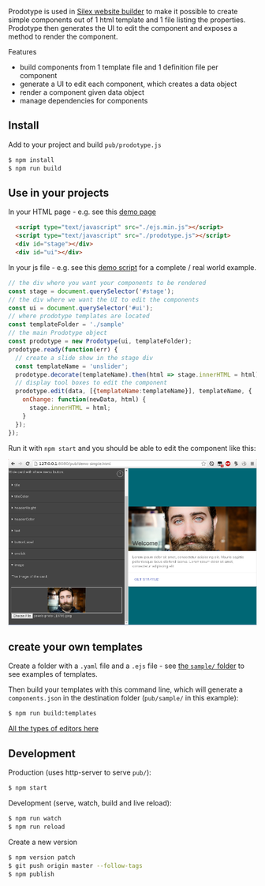 
Prodotype is used in [Silex website builder](https://www.silex.me) to make it possible to create simple components out of 1 html template and 1 file listing the properties. Prodotype then generates the UI to edit the component and exposes a method to render the component.

Features

* build components from 1 template file and 1 definition file per component
* generate a UI to edit each component, which creates a data object
* render a component given data object
* manage dependencies for components

## Install

Add to your project and build `pub/prodotype.js`

```sh
$ npm install
$ npm run build
```

## Use in your projects

In your HTML page - e.g. see this [demo page](./pub/index.html)

```html
  <script type="text/javascript" src="./ejs.min.js"></script>
  <script type="text/javascript" src="./prodotype.js"></script>
  <div id="stage"></div>
  <div id="ui"></div>
```

In your js file - e.g. see this [demo script](./pub/demo.js) for a complete / real world example.
```js
// the div where you want your components to be rendered
const stage = document.querySelector('#stage');
// the div where we want the UI to edit the components
const ui = document.querySelector('#ui');
// where prodotype templates are located
const templateFolder = './sample'
// the main Prodotype object
const prodotype = new Prodotype(ui, templateFolder);
prodotype.ready(function(err) {
  // create a slide show in the stage div
  const templateName = 'unslider';
  prodotype.decorate(templateName).then(html => stage.innerHTML = html);
  // display tool boxes to edit the component
  prodotype.edit(data, [{templateName:templateName}], templateName, {
    onChange: function(newData, html) {
      stage.innerHTML = html;
    }
  });
});

```

Run it with `npm start` and you should be able to edit the component like this:

![sample component edition](./screenshot.png)

## create your own templates

Create a folder with a `.yaml` file and a `.ejs` file - see [the `sample/` folder](./sample/) to see examples of templates.

Then build your templates with this command line, which will generate a `components.json` in the destination folder (`pub/sample/` in this example):

```sh
$ npm run build:templates
```
[All the types of editors here](https://github.com/silexlabs/Prodotype/blob/master/src/Editor.js#L29)



## Development

Production (uses http-server to serve `pub/`):

```sh
$ npm start
```

Development (serve, watch, build and live reload):

```sh
$ npm run watch
$ npm run reload
```

Create a new version

```sh
$ npm version patch
$ git push origin master --follow-tags
$ npm publish
```


